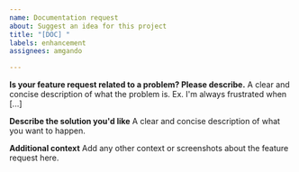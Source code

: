```yaml
---
name: Documentation request
about: Suggest an idea for this project
title: "[DOC] "
labels: enhancement
assignees: amgando

---
```


**Is your feature request related to a problem? Please describe.**
A clear and concise description of what the problem is. Ex. I'm always frustrated when [...]

**Describe the solution you'd like**
A clear and concise description of what you want to happen.

**Additional context**
Add any other context or screenshots about the feature request here.
